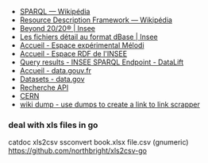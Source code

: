 * [SPARQL — Wikipédia](https://fr.wikipedia.org/wiki/SPARQL)
* [Resource Description Framework — Wikipédia](https://fr.wikipedia.org/wiki/Resource_Description_Framework)
* [Beyond 20/20® | Insee](https://www.insee.fr/fr/information/2410868)
* [Les fichiers détail au format dBase | Insee](https://www.insee.fr/fr/information/2410904)
* [Accueil - Espace expérimental Mélodi](http://rdf.insee.fr/melodi/index.html)
* [Accueil - Espace RDF de l'INSEE](http://rdf.insee.fr/index.html)
* [Query results - INSEE SPARQL Endpoint - DataLift](http://rdf.insee.fr/sparql)
* [Accueil - data.gouv.fr](https://www.data.gouv.fr/fr/)
* [Datasets - data.gov](https://catalog.data.gov/dataset)
* [Recherche API](https://api.gouv.fr/rechercher-api)
* [CERN](http://opendata.cern.ch)
* [wiki dump - use dumps to create a link to link scrapper](https://en.wikipedia.org/wiki/Wikipedia:Database_download)

### deal with xls files in go

catdoc
xls2csv
ssconvert book.xlsx file.csv (gnumeric)
https://github.com/northbright/xls2csv-go
